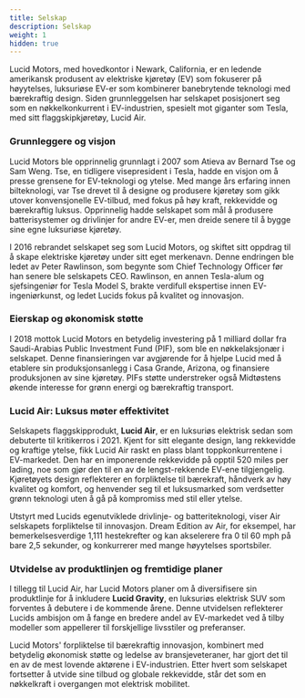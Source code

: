```yaml
---
title: Selskap
description: Selskap
weight: 1
hidden: true
---
```


Lucid Motors, med hovedkontor i Newark, California, er en ledende amerikansk produsent av elektriske kjøretøy (EV) som fokuserer på høyytelses, luksuriøse EV-er som kombinerer banebrytende teknologi med bærekraftig design. Siden grunnleggelsen har selskapet posisjonert seg som en nøkkelkonkurrent i EV-industrien, spesielt mot giganter som Tesla, med sitt flaggskipkjøretøy, Lucid Air.

### Grunnleggere og visjon

Lucid Motors ble opprinnelig grunnlagt i 2007 som Atieva av Bernard Tse og Sam Weng. Tse, en tidligere visepresident i Tesla, hadde en visjon om å presse grensene for EV-teknologi og ytelse. Med mange års erfaring innen bilteknologi, var Tse drevet til å designe og produsere kjøretøy som gikk utover konvensjonelle EV-tilbud, med fokus på høy kraft, rekkevidde og bærekraftig luksus. Opprinnelig hadde selskapet som mål å produsere batterisystemer og drivlinjer for andre EV-er, men dreide senere til å bygge sine egne luksuriøse kjøretøy.

I 2016 rebrandet selskapet seg som Lucid Motors, og skiftet sitt oppdrag til å skape elektriske kjøretøy under sitt eget merkenavn. Denne endringen ble ledet av Peter Rawlinson, som begynte som Chief Technology Officer før han senere ble selskapets CEO. Rawlinson, en annen Tesla-alum og sjefsingeniør for Tesla Model S, brakte verdifull ekspertise innen EV-ingeniørkunst, og ledet Lucids fokus på kvalitet og innovasjon.

### Eierskap og økonomisk støtte

I 2018 mottok Lucid Motors en betydelig investering på 1 milliard dollar fra Saudi-Arabias Public Investment Fund (PIF), som ble en nøkkelaksjonær i selskapet. Denne finansieringen var avgjørende for å hjelpe Lucid med å etablere sin produksjonsanlegg i Casa Grande, Arizona, og finansiere produksjonen av sine kjøretøy. PIFs støtte understreker også Midtøstens økende interesse for grønn energi og bærekraftig transport.

### Lucid Air: Luksus møter effektivitet

Selskapets flaggskipprodukt, **Lucid Air**, er en luksuriøs elektrisk sedan som debuterte til kritikerros i 2021. Kjent for sitt elegante design, lang rekkevidde og kraftige ytelse, fikk Lucid Air raskt en plass blant toppkonkurrentene i EV-markedet. Den har en imponerende rekkevidde på opptil 520 miles per lading, noe som gjør den til en av de lengst-rekkende EV-ene tilgjengelig. Kjøretøyets design reflekterer en forpliktelse til bærekraft, håndverk av høy kvalitet og komfort, og henvender seg til et luksusmarked som verdsetter grønn teknologi uten å gå på kompromiss med stil eller ytelse.

Utstyrt med Lucids egenutviklede drivlinje- og batteriteknologi, viser Air selskapets forpliktelse til innovasjon. Dream Edition av Air, for eksempel, har bemerkelsesverdige 1,111 hestekrefter og kan akselerere fra 0 til 60 mph på bare 2,5 sekunder, og konkurrerer med mange høyytelses sportsbiler.

### Utvidelse av produktlinjen og fremtidige planer

I tillegg til Lucid Air, har Lucid Motors planer om å diversifisere sin produktlinje for å inkludere **Lucid Gravity**, en luksuriøs elektrisk SUV som forventes å debutere i de kommende årene. Denne utvidelsen reflekterer Lucids ambisjon om å fange en bredere andel av EV-markedet ved å tilby modeller som appellerer til forskjellige livsstiler og preferanser.

Lucid Motors' forpliktelse til bærekraftig innovasjon, kombinert med betydelig økonomisk støtte og ledelse av bransjeveteraner, har gjort det til en av de mest lovende aktørene i EV-industrien. Etter hvert som selskapet fortsetter å utvide sine tilbud og globale rekkevidde, står det som en nøkkelkraft i overgangen mot elektrisk mobilitet.